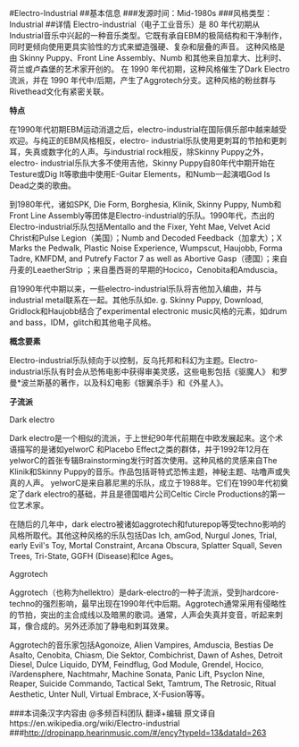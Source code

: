 #Electro-Industrial
##基本信息
###发源时间：Mid-1980s
###风格类型：Industrial
##详情
Electro-industrial（电子工业音乐）是 80
年代初期从Industrial音乐中兴起的一种音乐类型。它既有承自EBM的极简结构和干净制作，同时更倾向使用更具实验性的方式来塑造强硬、复杂和层叠的声音。
这种风格是由 Skinny Puppy、Front Line Assembly、Numb 和其他来自加拿大、比利时、荷兰或卢森堡的艺术家开创的。 在
1990 年代初期，这种风格催生了Dark Electro流派，并在 1990
年代中/后期，产生了Aggrotech分支。这种风格的粉丝群与Rivethead文化有紧密关联。



**特点**

在1990年代初期EBM运动消退之后，electro-industrial在国际俱乐部中越来越受欢迎。与纯正的EBM风格相反，electro-
industrial乐队使用更刺耳的节拍和更刺耳，失真或数字化的人声。与industrial rock相反，除Skinny Puppy之外，electro-
industrial乐队大多不使用吉他，Skinny Puppy自80年代中期开始在Testure或Dig It等歌曲中使用E-Guitar
Elements，和Numb一起演唱God Is Dead之类的歌曲。



到1980年代，诸如SPK, Die Form, Borghesia, Klinik, Skinny Puppy, Numb和Front Line
Assembly等团体是Electro-industrial的乐队。1990年代，杰出的Electro-industrial乐队包括Mentallo and
the Fixer, Yeht Mae, Velvet Acid Christ和Pulse Legion（美国）；Numb and Decoded
Feedback（加拿大）；X Marks the Pedwalk, Plastic Noise Experience, Wumpscut,
Haujobb, Forma Tadre, KMFDM, and Putrefy Factor 7 as well as Abortive
Gasp（德国）；来自丹麦的LeaetherStrip ；来自墨西哥的早期的Hocico，Cenobita和Amduscia。



自1990年代中期以来，一些electro-industrial乐队将吉他加入编曲，并与industrial metal联系在一起。其他乐队如e. g.
Skinny Puppy, Download, Gridlock和Haujobb结合了experimental electronic
music风格的元素，如drum and bass，IDM，glitch和其他电子风格。



**概念要素**

Electro-industrial乐队倾向于以控制，反乌托邦和科幻为主题。Electro-
industrial乐队有时会从恐怖电影中获得审美灵感，这些电影包括《驱魔人》 和罗曼*波兰斯基的著作，以及科幻电影《银翼杀手》和《外星人》。



**子流派**

Dark electro

Dark electro是一个相似的流派，于上世纪90年代前期在中欧发展起来。这个术语描写的是诸如yelworC 和Placebo
Effect之类的群体，并于1992年12月在yelworC的首张专辑Brainstorming发行时首次使用。这种风格的灵感来自The
Klinik和Skinny Puppy的音乐。作品包括哥特式恐怖主题，神秘主题、咕噜声或失真的人声。
yelworC是来自慕尼黑的乐队，成立于1988年。它们在1990年代初奠定了dark electro的基础，并且是德国唱片公司Celtic Circle
Productions的第一位艺术家。



在随后的几年中，dark electro被诸如aggrotech和futurepop等受techno影响的风格所取代。其他这种风格的乐队包括Das Ich,
amGod, Nurgul Jones, Trial, early Evil's Toy, Mortal Constraint, Arcana
Obscura, Splatter Squall, Seven Trees, Tri-State, GGFH (Disease)和Ice Ages。



Aggrotech

Aggrotech（也称为hellektro）是dark-electro的一种子流派，受到hardcore-
techno的强烈影响，最早出现在1990年代中后期。Aggrotech通常采用有侵略性的节拍，突出的主合成线以及暗黑的歌词。通常，人声会失真并变音，听起来刺耳，像合成的。另外还添加了静电和刺耳效果。



Aggrotech的音乐家包括Agonoize, Alien Vampires, Amduscia, Bestias De Asalto,
Cenobita, Chiasm, Die Sektor, Combichrist, Dawn of Ashes, Detroit Diesel,
Dulce Liquido, DYM, Feindflug, God Module, Grendel, Hocico, iVardensphere,
Nachtmahr, Machine Sonata, Panic Lift, Psyclon Nine, Reaper, Suicide Commando,
Tactical Sekt, Tamtrum, The Retrosic, Ritual Aesthetic, Unter Null, Virtual
Embrace, X-Fusion等等。

###本词条汉字内容由 @多频百科团队 翻译+编辑
原文译自https://en.wikipedia.org/wiki/Electro-industrial
###http://dropinapp.hearinmusic.com/#/ency?typeId=13&dataId=263
